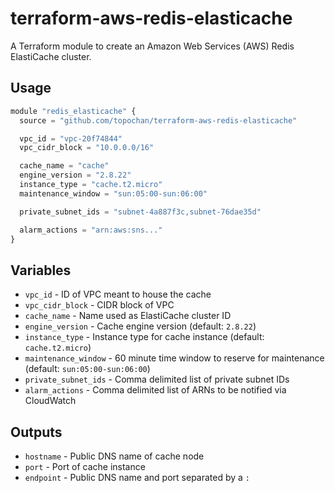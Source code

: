 # terraform-aws-redis-elasticache

A Terraform module to create an Amazon Web Services (AWS) Redis ElastiCache cluster.

## Usage

```javascript
module "redis_elasticache" {
  source = "github.com/topochan/terraform-aws-redis-elasticache"

  vpc_id = "vpc-20f74844"
  vpc_cidr_block = "10.0.0.0/16"

  cache_name = "cache"
  engine_version = "2.8.22"
  instance_type = "cache.t2.micro"
  maintenance_window = "sun:05:00-sun:06:00"

  private_subnet_ids = "subnet-4a887f3c,subnet-76dae35d"

  alarm_actions = "arn:aws:sns..."
}
```

## Variables

- `vpc_id` - ID of VPC meant to house the cache
- `vpc_cidr_block` - CIDR block of VPC
- `cache_name` - Name used as ElastiCache cluster ID
- `engine_version` - Cache engine version (default: `2.8.22`)
- `instance_type` - Instance type for cache instance (default: `cache.t2.micro`)
- `maintenance_window` - 60 minute time window to reserve for maintenance
  (default: `sun:05:00-sun:06:00`)
- `private_subnet_ids` - Comma delimited list of private subnet IDs
- `alarm_actions` - Comma delimited list of ARNs to be notified via CloudWatch

## Outputs

- `hostname` - Public DNS name of cache node
- `port` - Port of cache instance
- `endpoint` - Public DNS name and port separated by a `:`
